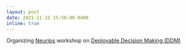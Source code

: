 ```yaml
---
layout: post
date: 2021-11-15 15:58:00-0400
inline: true
---
```


Organizing [Neurips](neurips.cc) workshop on [Deployable Decision Making (DDM)](https://www.dynsyslab.org/deployable-decision-making-in-embodied-systems/)

